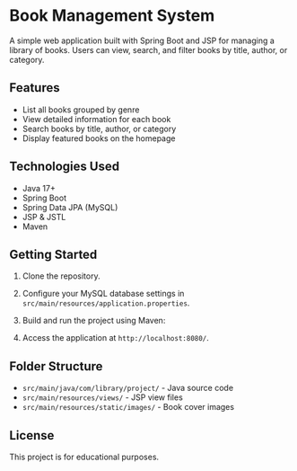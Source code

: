 # Book Management System

A simple web application built with Spring Boot and JSP for managing a library of books. Users can view, search, and filter books by title, author, or category.

## Features

- List all books grouped by genre
- View detailed information for each book
- Search books by title, author, or category
- Display featured books on the homepage

## Technologies Used

- Java 17+
- Spring Boot
- Spring Data JPA (MySQL)
- JSP & JSTL
- Maven

## Getting Started

1. Clone the repository.
2. Configure your MySQL database settings in `src/main/resources/application.properties`.
3. Build and run the project using Maven:

4. Access the application at `http://localhost:8080/`.

## Folder Structure

- `src/main/java/com/library/project/` - Java source code
- `src/main/resources/views/` - JSP view files
- `src/main/resources/static/images/` - Book cover images

## License

This project is for educational purposes.
